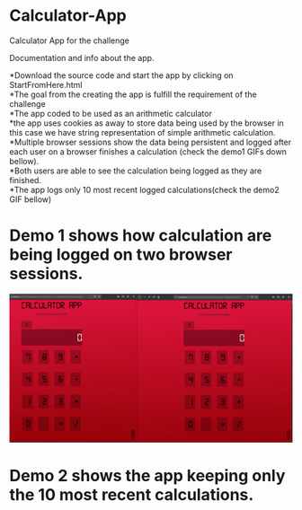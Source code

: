 # Calculator-App

Calculator App for the challenge<br>

Documentation and info about the app.

*Download the source code and start the app by clicking on StartFromHere.html<br >
*The goal from the creating the app is fulfill the requirement of the challenge <br >
*The app coded to be used as an arithmetic calculator <br>
*the app uses cookies as away to store data being used by the browser in this case we have string representation of simple arithmetic calculation.<br>
*Multiple browser sessions show the data being persistent and logged after each user on a browser finishes a calculation (check the demo1 GIFs down bellow).<br>
*Both users are able to  see the calculation being logged as they are finished.<br>
*The app logs only 10 most recent logged calculations(check the demo2 GIF bellow)<br>

# Demo 1 shows how calculation are being logged on two browser sessions.   

<img src=https://raw.githubusercontent.com/lazarAdam/Calculator-App/master/data/demo1.gif>

# Demo 2 shows the app keeping only the 10 most recent calculations.
<img ser=https://raw.githubusercontent.com/lazarAdam/Calculator-App/master/data/demo2.gif>
